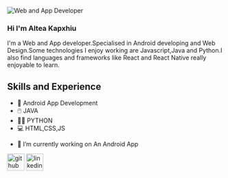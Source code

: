 ![Web and App Developer](https://media.licdn.com/dms/image/D4D16AQGtJjH0F-Kwyg/profile-displaybackgroundimage-shrink_350_1400/0/1719410165062?e=1724889600&v=beta&t=67tb7oU6_SotN4jkNHYgbKI8FHFc1ZJ2rHRJx-nUemw)

### Hi I'm Altea Kapxhiu
I'm a Web and App developer.Specialised in Android developing and Web Design.Some technologies I enjoy working are Javascript,Java and Python.I also find languages and frameworks like React and React Native really enjoyable to learn.
## Skills and Experience
* 📱 Android App Development
* 🖱️ JAVA
* 👩‍💻 PYTHON
* 💻 HTML,CSS,JS


- 🔭 I’m currently working on An Android App 


[<img src='https://cdn.jsdelivr.net/npm/simple-icons@3.0.1/icons/github.svg' alt='github' height='40'>](https://github.com/euphoriate)  [<img src='https://cdn.jsdelivr.net/npm/simple-icons@3.0.1/icons/linkedin.svg' alt='linkedin' height='40'>](https://www.linkedin.com/in/www.linkedin.com/in/alteakapxhiu/)  

